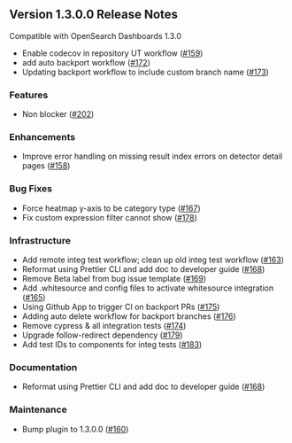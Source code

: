 ## Version 1.3.0.0 Release Notes

Compatible with OpenSearch Dashboards 1.3.0

* Enable codecov in repository UT workflow ([#159](https://github.com/opensearch-project/anomaly-detection-dashboards-plugin/pull/159))
* add auto backport workflow ([#172](https://github.com/opensearch-project/anomaly-detection-dashboards-plugin/pull/172))
* Updating backport workflow to include custom branch name ([#173](https://github.com/opensearch-project/anomaly-detection-dashboards-plugin/pull/173))

### Features

* Non blocker ([#202](https://github.com/opensearch-project/anomaly-detection-dashboards-plugin/pull/202))

### Enhancements

* Improve error handling on missing result index errors on detector detail pages ([#158](https://github.com/opensearch-project/anomaly-detection-dashboards-plugin/pull/158))

### Bug Fixes

* Force heatmap y-axis to be category type ([#167](https://github.com/opensearch-project/anomaly-detection-dashboards-plugin/pull/167))
* Fix custom expression filter cannot show ([#178](https://github.com/opensearch-project/anomaly-detection-dashboards-plugin/pull/178))

### Infrastructure

* Add remote integ test workflow; clean up old integ test workflow ([#163](https://github.com/opensearch-project/anomaly-detection-dashboards-plugin/pull/163))
* Reformat using Prettier CLI and add doc to developer guide ([#168](https://github.com/opensearch-project/anomaly-detection-dashboards-plugin/pull/168))
* Remove Beta label from bug issue template ([#169](https://github.com/opensearch-project/anomaly-detection-dashboards-plugin/pull/169))
* Add .whitesource and config files to activate whitesource integration ([#165](https://github.com/opensearch-project/anomaly-detection-dashboards-plugin/pull/165))
* Using Github App to trigger CI on backport PRs ([#175](https://github.com/opensearch-project/anomaly-detection-dashboards-plugin/pull/175))
* Adding auto delete workflow for backport branches ([#176](https://github.com/opensearch-project/anomaly-detection-dashboards-plugin/pull/176))
* Remove cypress & all integration tests ([#174](https://github.com/opensearch-project/anomaly-detection-dashboards-plugin/pull/174))
* Upgrade follow-redirect dependency ([#179](https://github.com/opensearch-project/anomaly-detection-dashboards-plugin/pull/179))
* Add test IDs to components for integ tests ([#183](https://github.com/opensearch-project/anomaly-detection-dashboards-plugin/pull/183))

### Documentation

* Reformat using Prettier CLI and add doc to developer guide ([#168](https://github.com/opensearch-project/anomaly-detection-dashboards-plugin/pull/168))

### Maintenance

* Bump plugin to 1.3.0.0 ([#160](https://github.com/opensearch-project/anomaly-detection-dashboards-plugin/pull/160))
